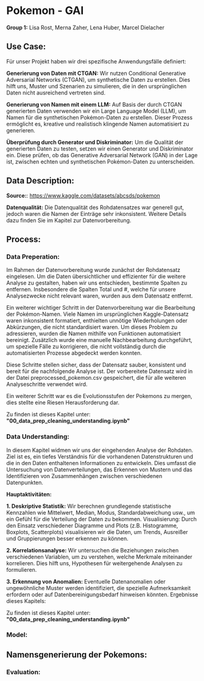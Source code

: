 # Pokemon - GAI
**Group 1:** Lisa Rost, Merna Zaher, Lena Huber, Marcel Dielacher

## Use Case:

Für unser Projekt haben wir drei spezifische Anwendungsfälle definiert:

**Generierung von Daten mit CTGAN:** Wir nutzen Conditional Generative Adversarial Networks (CTGAN), um synthetische Daten zu erstellen. Dies hilft uns, Muster und Szenarien zu simulieren, die in den ursprünglichen Daten nicht ausreichend vertreten sind.

**Generierung von Namen mit einem LLM:** Auf Basis der durch CTGAN generierten Daten verwenden wir ein Large Language Model (LLM), um Namen für die synthetischen Pokémon-Daten zu erstellen. Dieser Prozess ermöglicht es, kreative und realistisch klingende Namen automatisiert zu generieren.

**Überprüfung durch Generator und Diskriminator:** Um die Qualität der generierten Daten zu testen, setzen wir einen Generator und Diskriminator ein. Diese prüfen, ob das Generative Adversarial Network (GAN) in der Lage ist, zwischen echten und synthetischen Pokémon-Daten zu unterscheiden.

## Data Description:
**Source:**: https://www.kaggle.com/datasets/abcsds/pokemon

**Datenqualität:** 
Die Datenqualität des Rohdatensatzes war generell gut, jedoch waren die Namen der Einträge sehr inkonsistent. Weitere Details dazu finden Sie im Kapitel zur Datenvorbereitung.


## Process:

### Data Preperation:
Im Rahmen der Datenvorbereitung wurde zunächst der Rohdatensatz eingelesen. Um die Daten übersichtlicher und effizienter für die weitere Analyse zu gestalten, haben wir uns entschieden, bestimmte Spalten zu entfernen. Insbesondere die Spalten Total und #, welche für unsere Analysezwecke nicht relevant waren, wurden aus dem Datensatz entfernt.

Ein weiterer wichtiger Schritt in der Datenvorbereitung war die Bearbeitung der Pokémon-Namen. Viele Namen im ursprünglichen Kaggle-Datensatz waren inkonsistent formatiert, enthielten unnötige Wiederholungen oder Abkürzungen, die nicht standardisiert waren. Um dieses Problem zu adressieren, wurden die Namen mithilfe von Funktionen automatisiert bereinigt. Zusätzlich wurde eine manuelle Nachbearbeitung durchgeführt, um spezielle Fälle zu korrigieren, die nicht vollständig durch die automatisierten Prozesse abgedeckt werden konnten.

Diese Schritte stellen sicher, dass der Datensatz sauber, konsistent und bereit für die nachfolgende Analyse ist. Der vorbereitete Datensatz wird in der Datei preprocessed_pokemon.csv gespeichert, die für alle weiteren Analyseschritte verwendet wird.

Ein weiterer Schritt war es die Evolutionsstufen der Pokemons zu mergen, dies stellte eine Riesen Herausforderung dar.

Zu finden ist dieses Kapitel unter: **"00_data_prep_cleaning_understanding.ipynb"**

### Data Understanding:
In diesem Kapitel widmen wir uns der eingehenden Analyse der Rohdaten. Ziel ist es, ein tiefes Verständnis für die vorhandenen Datenstrukturen und die in den Daten enthaltenen Informationen zu entwickeln. Dies umfasst die Untersuchung von Datenverteilungen, das Erkennen von Mustern und das Identifizieren von Zusammenhängen zwischen verschiedenen Datenpunkten.

**Hauptaktivitäten:**

**1. Deskriptive Statistik:** Wir berechnen grundlegende statistische Kennzahlen wie Mittelwert, Median, Modus, Standardabweichung usw., um ein Gefühl für die Verteilung der Daten zu bekommen.
Visualisierung: Durch den Einsatz verschiedener Diagramme und Plots (z.B. Histogramme, Boxplots, Scatterplots) visualisieren wir die Daten, um Trends, Ausreißer und Gruppierungen besser erkennen zu können.

**2. Korrelationsanalyse:** Wir untersuchen die Beziehungen zwischen verschiedenen Variablen, um zu verstehen, welche Merkmale miteinander korrelieren. Dies hilft uns, Hypothesen für weitergehende Analysen zu formulieren.

**3. Erkennung von Anomalien:** Eventuelle Datenanomalien oder ungewöhnliche Muster werden identifiziert, die spezielle Aufmerksamkeit erfordern oder auf Datenbereinigungsbedarf hinweisen könnten.
Ergebnisse dieses Kapitels:

Zu finden ist dieses Kapitel unter: **"00_data_prep_cleaning_understanding.ipynb"**

### Model:

## Namensgenerierung der Pokemons:
### Evaluation: